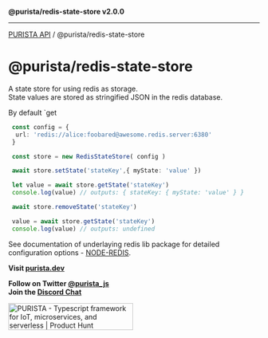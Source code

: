 **@purista/redis-state-store v2.0.0**

***

[PURISTA API](../../packages.md) / @purista/redis-state-store

# @purista/redis-state-store

 A state store for using redis as storage.  
 State values are stored as stringified JSON in the redis database.

 By default `get

```typescript
 const config = {
  url: 'redis://alice:foobared@awesome.redis.server:6380'
 }

 const store = new RedisStateStore( config )

 await store.setState('stateKey',{ myState: 'value' })

 let value = await store.getState('stateKey')
 console.log(value) // outputs: { stateKey: { myState: 'value' } }

 await store.removeState('stateKey')

 value = await store.getState('stateKey')
 console.log(value) // outputs: undefined

 ```

 See documentation of underlaying redis lib package for detailed configuration options - [NODE-REDIS](https://redis.js.org).

**Visit [purista.dev](https://purista.dev)**

**Follow on Twitter [@purista_js](https://twitter.com/purista_js)**  
**Join the [Discord Chat](https://discord.gg/9feaUm3H2v)**

<a href="https://www.producthunt.com/posts/purista?utm_source=badge-featured&utm_medium=badge&utm_souce=badge-purista" target="_blank"><img src="https://api.producthunt.com/widgets/embed-image/v1/featured.svg?post_id=386519&theme=light" alt="PURISTA - Typescript&#0032;framework&#0032;for&#0032;IoT&#0044;&#0032;microservices&#0044;&#0032;and&#0032;serverless | Product Hunt" style="width: 250px; height: 54px;" width="250" height="54" /></a>

